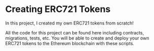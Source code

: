 # Creating ERC721 Tokens
In this project, I created my own ERC721 tokens from scratch!

All the code for this project can be found here including contracts, migrations, tests, etc. You will be able to create and deploy your own ERC721 tokens to the Ethereum blockchain with these scripts.

